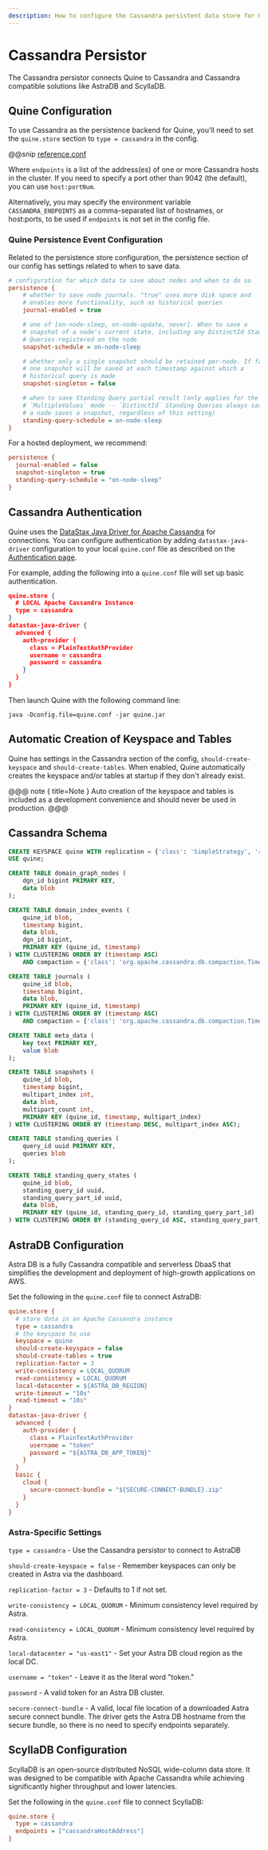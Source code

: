 ```yaml
---
description: How to configure the Cassandra persistent data store for Quine
---
```

# Cassandra Persistor

The Cassandra persistor connects Quine to Cassandra and Cassandra compatible solutions like AstraDB and ScyllaDB.

## Quine Configuration

To use Cassandra as the persistence backend for Quine, you'll need to set the `quine.store` section to `type = cassandra` in the config.

@@snip [reference.conf]($quine$/src/test/resources/documented_cassandra_config.conf)

Where `endpoints` is a list of the address(es) of one or more Cassandra hosts in the cluster. If you need to specify a port other than 9042 (the default), you can use `host:portNum`.

Alternatively, you may specify the environment variable `CASSANDRA_ENDPOINTS` as a comma-separated list of hostnames, or host:ports, to be used if `endpoints` is not set in the config file.

### Quine Persistence Event Configuration

Related to the persistence store configuration, the persistence section of our config has settings related to when to save data.

``` ini
# configuration for which data to save about nodes and when to do so
persistence {
    # whether to save node journals. "true" uses more disk space and
    # enables more functionality, such as historical queries
    journal-enabled = true

    # one of [on-node-sleep, on-node-update, never]. When to save a
    # snapshot of a node's current state, including any DistinctId Standing
    # Queries registered on the node
    snapshot-schedule = on-node-sleep

    # whether only a single snapshot should be retained per-node. If false,
    # one snapshot will be saved at each timestamp against which a
    # historical query is made
    snapshot-singleton = false

    # when to save Standing Query partial result (only applies for the
    # `MultipleValues` mode -- `DistinctId` Standing Queries always save when
    # a node saves a snapshot, regardless of this setting)
    standing-query-schedule = on-node-sleep
}
```

For a hosted deployment, we recommend:

``` ini
persistence {
  journal-enabled = false
  snapshot-singleton = true
  standing-query-schedule = "on-node-sleep"
}
```

## Cassandra Authentication

Quine uses the [DataStax Java Driver for Apache Cassandra](https://mvnrepository.com/artifact/com.datastax.oss/java-driver-core/4.15.0) for connections. You can configure authentication by adding `datastax-java-driver` configuration to your local `quine.conf` file as described on the [Authentication page](https://docs.datastax.com/en/developer/java-driver/4.14/manual/core/authentication/).

For example, adding the following into a `quine.conf` file will set up basic authentication.

``` json
quine.store {
  # LOCAL Apache Cassandra Instance
  type = cassandra
}
datastax-java-driver {
  advanced {
    auth-provider {
      class = PlainTextAuthProvider
      username = cassandra
      password = cassandra
    }
  }
}
```

Then launch Quine with the following command line:

```shell
java -Dconfig.file=quine.conf -jar quine.jar
```

## Automatic Creation of Keyspace and Tables

Quine has settings in the Cassandra section of the config, `should-create-keyspace` and `should-create-tables`. When enabled, Quine automatically creates the keyspace and/or tables at startup if they don't already exist.

@@@ note { title=Note }
Auto creation of the keyspace and tables is included as a development convenience and should never be used in production.
@@@



## Cassandra Schema

``` sql
CREATE KEYSPACE quine WITH replication = {'class': 'SimpleStrategy', 'replication_factor': '1'};
USE quine;

CREATE TABLE domain_graph_nodes (
    dgn_id bigint PRIMARY KEY,
    data blob
);

CREATE TABLE domain_index_events (
    quine_id blob,
    timestamp bigint,
    data blob,
    dgn_id bigint,
    PRIMARY KEY (quine_id, timestamp)
) WITH CLUSTERING ORDER BY (timestamp ASC)
    AND compaction = {'class': 'org.apache.cassandra.db.compaction.TimeWindowCompactionStrategy'};

CREATE TABLE journals (
    quine_id blob,
    timestamp bigint,
    data blob,
    PRIMARY KEY (quine_id, timestamp)
) WITH CLUSTERING ORDER BY (timestamp ASC)
    AND compaction = {'class': 'org.apache.cassandra.db.compaction.TimeWindowCompactionStrategy'};

CREATE TABLE meta_data (
    key text PRIMARY KEY,
    value blob
);

CREATE TABLE snapshots (
    quine_id blob,
    timestamp bigint,
    multipart_index int,
    data blob,
    multipart_count int,
    PRIMARY KEY (quine_id, timestamp, multipart_index)
) WITH CLUSTERING ORDER BY (timestamp DESC, multipart_index ASC);

CREATE TABLE standing_queries (
    query_id uuid PRIMARY KEY,
    queries blob
);

CREATE TABLE standing_query_states (
    quine_id blob,
    standing_query_id uuid,
    standing_query_part_id uuid,
    data blob,
    PRIMARY KEY (quine_id, standing_query_id, standing_query_part_id)
) WITH CLUSTERING ORDER BY (standing_query_id ASC, standing_query_part_id ASC);
```

## AstraDB Configuration

Astra DB is a fully Cassandra compatible and serverless DbaaS that simplifies the development and deployment of high-growth applications on AWS.

Set the following in the `quine.conf` file to connect AstraDB:

``` ini
quine.store {
  # store data in an Apache Cassandra instance
  type = cassandra
  # the keyspace to use
  keyspace = quine
  should-create-keyspace = false
  should-create-tables = true
  replication-factor = 3
  write-consistency = LOCAL_QUORUM
  read-consistency = LOCAL_QUORUM
  local-datacenter = ${ASTRA_DB_REGION}
  write-timeout = "10s"
  read-timeout = "10s"
}
datastax-java-driver {
  advanced {
    auth-provider {
      class = PlainTextAuthProvider
      username = "token"
      password = "${ASTRA_DB_APP_TOKEN}"
    }
  }
  basic {
    cloud {
      secure-connect-bundle = "${SECURE-CONNECT-BUNDLE}.zip"
    }
  }
}
```

### Astra-Specific Settings

`type = cassandra` - Use the Cassandra persistor to connect to AstraDB

`should-create-keyspace = false` - Remember keyspaces can only be created in Astra via the dashboard.

`replication-factor = 3` - Defaults to 1 if not set.

`write-consistency = LOCAL_QUORUM` - Minimum consistency level required by Astra.

`read-consistency = LOCAL_QUORUM` - Minimum consistency level required by Astra.

`local-datacenter = "us-east1"` - Set your Astra DB cloud region as the local DC.

`username = "token"` - Leave it as the literal word "token."

`password` - A valid token for an Astra DB cluster.

`secure-connect-bundle` - A valid, local file location of a downloaded Astra secure connect bundle. The driver gets the Astra DB hostname from the secure bundle, so there is no need to specify endpoints separately.

## ScyllaDB Configuration

ScyllaDB is an open-source distributed NoSQL wide-column data store. It was designed to be compatible with Apache Cassandra while achieving significantly higher throughput and lower latencies.

Set the following in the `quine.conf` file to connect ScyllaDB:

``` ini
quine.store {
  type = cassandra
  endpoints = ["cassandraHostAddress"]
}
```
